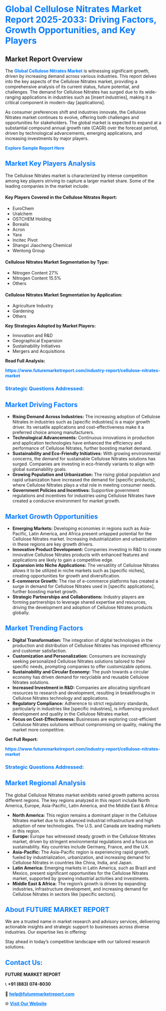 <h1 style="color: #007BFF;">Global Cellulose Nitrates Market Report 2025-2033: Driving Factors, Growth Opportunities, and Key Players</h1>

<section id="overview">
<h2>Market Report Overview</h2>
<p>The <a href="https://www.futuremarketreport.com/industry-report/cellulose-nitrates-market" style="color: #007BFF; text-decoration: none;"><strong>Global Cellulose Nitrates Market</strong></a> is witnessing significant growth, driven by increasing demand across various industries. This report delves into the key aspects of the Cellulose Nitrates market, providing a comprehensive analysis of its current status, future potential, and challenges. The demand for Cellulose Nitrates has surged due to its wide-ranging applications in industries such as [insert industries], making it a critical component in modern-day [applications].</p>
<p>As consumer preferences shift and industries innovate, the Cellulose Nitrates market continues to evolve, offering both challenges and opportunities for stakeholders. The global market is expected to expand at a substantial compound annual growth rate (CAGR) over the forecast period, driven by technological advancements, emerging applications, and increasing investments by major players.</p>
</section>

<section id="overview">
<p><a href="https://www.futuremarketreport.com/request-sample/reportId=35884" style="color: #007BFF; text-decoration: none;"><strong>Explore Sample Report Here</strong></a></p>
</section>

<section id="key-players">
<h2 style="color: #007BFF;">Market Key Players Analysis</h2>
<p>The Cellulose Nitrates market is characterized by intense competition among key players striving to capture a larger market share. Some of the leading companies in the market include:</p>
<h4>Key Players Covered in the Cellulose Nitrates Report:</h4>
<ul><li>EuroChem</li><li>Uralchem</li><li>OSTCHEM Holding</li><li>Borealis</li><li>Acron</li><li>Yara</li><li>Incitec Pivot</li><li>Shangxi Jiaocheng Chemical</li><li>Wentong Group</li></ul>
<h4>Cellulose Nitrates Market Segmentation by Type:</h4>
<ul><li>Nitrogen Content 27%</li><li>Nitrogen Content 15.5%</li><li>Others</li></ul>

<h4>Cellulose Nitrates Market Segmentation by Application:</h4>
<ul><li>Agriculture Industry</li><li>Gardening</li><li>Others</li></ul>
<p><strong>Key Strategies Adopted by Market Players:</strong></p>
<ul>
<li>Innovation and R&D</li>
<li>Geographical Expansion</li>
<li>Sustainability Initiatives</li>
<li>Mergers and Acquisitions</li>
</ul>
</section>

<section>
<p><strong>Read Full Analysis: </strong></p><a href="https://www.futuremarketreport.com/industry-report/cellulose-nitrates-market" style="color: #007BFF; text-decoration: none;"><strong>https://www.futuremarketreport.com/industry-report/cellulose-nitrates-market</strong></a>
<h3 style="color: #007BFF;">Strategic Questions Addressed:</h3>
</section>

<section id="driving-factors">
<h2 style="color: #007BFF;">Market Driving Factors</h2>
<ul>
<li><strong>Rising Demand Across Industries:</strong> The increasing adoption of Cellulose Nitrates in industries such as [specific industries] is a major growth driver. Its versatile applications and cost-effectiveness make it a preferred choice among manufacturers.</li>
<li><strong>Technological Advancements:</strong> Continuous innovations in production and application technologies have enhanced the efficiency and performance of Cellulose Nitrates, further boosting market demand.</li>
<li><strong>Sustainability and Eco-Friendly Initiatives:</strong> With growing environmental concerns, the demand for sustainable Cellulose Nitrates solutions has surged. Companies are investing in eco-friendly variants to align with global sustainability goals.</li>
<li><strong>Growing Population and Urbanization:</strong> The rising global population and rapid urbanization have increased the demand for [specific products], where Cellulose Nitrates plays a vital role in meeting consumer needs.</li>
<li><strong>Government Policies and Incentives:</strong> Supportive government regulations and incentives for industries using Cellulose Nitrates have created a conducive environment for market growth.</li>
</ul>
</section>

<section id="growth-opportunities">
<h2 style="color: #007BFF;">Market Growth Opportunities</h2>
<ul>
<li><strong>Emerging Markets:</strong> Developing economies in regions such as Asia-Pacific, Latin America, and Africa present untapped potential for the Cellulose Nitrates market. Increasing industrialization and urbanization in these regions are key growth drivers.</li>
<li><strong>Innovative Product Development:</strong> Companies investing in R&D to create innovative Cellulose Nitrates products with enhanced features and applications are likely to gain a competitive edge.</li>
<li><strong>Expansion into Niche Applications:</strong> The versatility of Cellulose Nitrates allows it to be utilized in niche markets such as [specific niches], creating opportunities for growth and diversification.</li>
<li><strong>E-commerce Growth:</strong> The rise of e-commerce platforms has created a surge in demand for Cellulose Nitrates used in [specific applications], further boosting market growth.</li>
<li><strong>Strategic Partnerships and Collaborations:</strong> Industry players are forming partnerships to leverage shared expertise and resources, driving the development and adoption of Cellulose Nitrates products globally.</li>
</ul>
</section>

<section id="trending-factors">
<h2 style="color: #007BFF;">Market Trending Factors</h2>
<ul>
<li><strong>Digital Transformation:</strong> The integration of digital technologies in the production and distribution of Cellulose Nitrates has improved efficiency and customer satisfaction.</li>
<li><strong>Customization and Personalization:</strong> Consumers are increasingly seeking personalized Cellulose Nitrates solutions tailored to their specific needs, prompting companies to offer customizable options.</li>
<li><strong>Sustainability and Circular Economy:</strong> The push towards a circular economy has driven demand for recyclable and reusable Cellulose Nitrates solutions.</li>
<li><strong>Increased Investment in R&D:</strong> Companies are allocating significant resources to research and development, resulting in breakthroughs in Cellulose Nitrates technology and applications.</li>
<li><strong>Regulatory Compliance:</strong> Adherence to strict regulatory standards, particularly in industries like [specific industries], is influencing product development and quality in the Cellulose Nitrates market.</li>
<li><strong>Focus on Cost-Effectiveness:</strong> Businesses are exploring cost-efficient Cellulose Nitrates solutions without compromising on quality, making the market more competitive.</li>
</ul>
</section>

<section>
<p><strong>Get Full Report: </strong></p><a href="https://www.futuremarketreport.com/industry-report/cellulose-nitrates-market" style="color: #007BFF; text-decoration: none;"><strong>https://www.futuremarketreport.com/industry-report/cellulose-nitrates-market</strong></a>
<h3 style="color: #007BFF;">Strategic Questions Addressed:</h3>
</section>


<section id="regional-analysis">
<h2 style="color: #007BFF;">Market Regional Analysis</h2>
<p>The global Cellulose Nitrates market exhibits varied growth patterns across different regions. The key regions analyzed in this report include North America, Europe, Asia-Pacific, Latin America, and the Middle East & Africa:</p>
<ul>
<li><strong>North America:</strong> This region remains a dominant player in the Cellulose Nitrates market due to its advanced industrial infrastructure and high adoption of new technologies. The U.S. and Canada are leading markets in this region.</li>
<li><strong>Europe:</strong> Europe has witnessed steady growth in the Cellulose Nitrates market, driven by stringent environmental regulations and a focus on sustainability. Key countries include Germany, France, and the U.K.</li>
<li><strong>Asia-Pacific:</strong> The Asia-Pacific region is experiencing rapid growth, fueled by industrialization, urbanization, and increasing demand for Cellulose Nitrates in countries like China, India, and Japan.</li>
<li><strong>Latin America:</strong> Emerging markets in Latin America, such as Brazil and Mexico, present significant opportunities for the Cellulose Nitrates market, supported by growing industrial activities and investments.</li>
<li><strong>Middle East & Africa:</strong> The region’s growth is driven by expanding industries, infrastructure development, and increasing demand for Cellulose Nitrates in sectors like [specific sectors].</li>
</ul>
</section>

<footer>
<h2 style="color: #007BFF;">About FUTURE MARKET REPORT</h2>
<p>We are a trusted name in market research and advisory services, delivering actionable insights and strategic support to businesses across diverse industries. Our expertise lies in offering:</p>

<p>Stay ahead in today’s competitive landscape with our tailored research solutions.</p>

<h2 style="color: #007BFF;">Contact Us:</h2>
<p><strong>FUTURE MARKET REPORT</strong></p>
<p>📞 <strong>+91 (883) 074-8030</strong></p>
<p>📧 <strong><a href="mailto:help@futuremarketreport.com" style="color: #007BFF;">help@futuremarketreport.com</a></strong></p>
<p>🌐 <strong><a href="https://www.futuremarketreport.com/" style="color: #007BFF;">Visit Our Website</a></strong></p>
</footer>